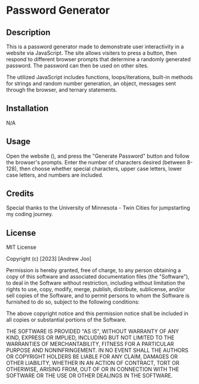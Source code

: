 # Password Generator

## Description

This is a password generator made to demonstrate user interactivity in a website via JavaScript. The site allows visiters to press a button, then respond to different browser prompts that determine a randomly generated password. The password can then be used on other sites.

The utilized JavaScript includes functions, loops/iterations, built-in methods for strings and random number generation, an object, messages sent through the browser, and ternary statements.

## Installation

N/A

## Usage

Open the website (), and press the "Generate Password" button and follow the browser's prompts. Enter the number of characters desired (between 8-128), then choose whether special characters, upper case letters, lower case letters, and numbers are included.

## Credits

Special thanks to the University of Minnesota - Twin Cities for jumpstarting my coding journey.

## License

MIT License

Copyright (c) [2023] [Andrew Joo]

Permission is hereby granted, free of charge, to any person obtaining a copy
of this software and associated documentation files (the "Software"), to deal
in the Software without restriction, including without limitation the rights
to use, copy, modify, merge, publish, distribute, sublicense, and/or sell
copies of the Software, and to permit persons to whom the Software is
furnished to do so, subject to the following conditions:

The above copyright notice and this permission notice shall be included in all
copies or substantial portions of the Software.

THE SOFTWARE IS PROVIDED "AS IS", WITHOUT WARRANTY OF ANY KIND, EXPRESS OR
IMPLIED, INCLUDING BUT NOT LIMITED TO THE WARRANTIES OF MERCHANTABILITY,
FITNESS FOR A PARTICULAR PURPOSE AND NONINFRINGEMENT. IN NO EVENT SHALL THE
AUTHORS OR COPYRIGHT HOLDERS BE LIABLE FOR ANY CLAIM, DAMAGES OR OTHER
LIABILITY, WHETHER IN AN ACTION OF CONTRACT, TORT OR OTHERWISE, ARISING FROM,
OUT OF OR IN CONNECTION WITH THE SOFTWARE OR THE USE OR OTHER DEALINGS IN THE
SOFTWARE.
